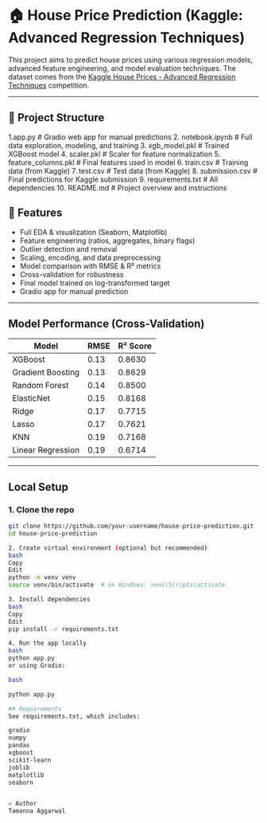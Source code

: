 
# 🏠 House Price Prediction (Kaggle: Advanced Regression Techniques)

This project aims to predict house prices using various regression models, advanced feature engineering, and model evaluation techniques. The dataset comes from the [Kaggle House Prices - Advanced Regression Techniques](https://www.kaggle.com/competitions/house-prices-advanced-regression-techniques) competition.

---

## 📁 Project Structure

1.app.py # Gradio web app for manual predictions
2. notebook.ipynb # Full data exploration, modeling, and training
3. xgb_model.pkl # Trained XGBoost model
4. scaler.pkl # Scaler for feature normalization
5. feature_columns.pkl # Final features used in model
6. train.csv # Training data (from Kaggle)
7. test.csv # Test data (from Kaggle)
8. submission.csv # Final predictions for Kaggle submission
9. requirements.txt # All dependencies
10. README.md # Project overview and instructions

## 🚀 Features

-  Full EDA & visualization (Seaborn, Matplotlib)
-  Feature engineering (ratios, aggregates, binary flags)
-  Outlier detection and removal
-  Scaling, encoding, and data preprocessing
-  Model comparison with RMSE & R² metrics
-  Cross-validation for robustness
-  Final model trained on log-transformed target
-  Gradio app for manual prediction

---

## Model Performance (Cross-Validation)

| Model              | RMSE  | R² Score |
|-------------------|-------|----------|
| XGBoost           | 0.13  | 0.8630   |
| Gradient Boosting | 0.13  | 0.8629   |
| Random Forest     | 0.14  | 0.8500   |
| ElasticNet        | 0.15  | 0.8168   |
| Ridge             | 0.17  | 0.7715   |
| Lasso             | 0.17  | 0.7621   |
| KNN               | 0.19  | 0.7168   |
| Linear Regression | 0.19  | 0.6714   |

---

## Local Setup

### 1. Clone the repo

```bash
git clone https://github.com/your-username/house-price-prediction.git
cd house-price-prediction

2. Create virtual environment (optional but recommended)
bash
Copy
Edit
python -m venv venv
source venv/bin/activate  # on Windows: venv\Scripts\activate

3. Install dependencies
bash
Copy
Edit
pip install -r requirements.txt

4. Run the app locally
bash
python app.py
or using Gradio:

bash

python app.py

## Requirements
See requirements.txt, which includes:

gradio
numpy
pandas
xgboost
scikit-learn
joblib
matplotlib
seaborn


✍️ Author
Tamanna Aggarwal
